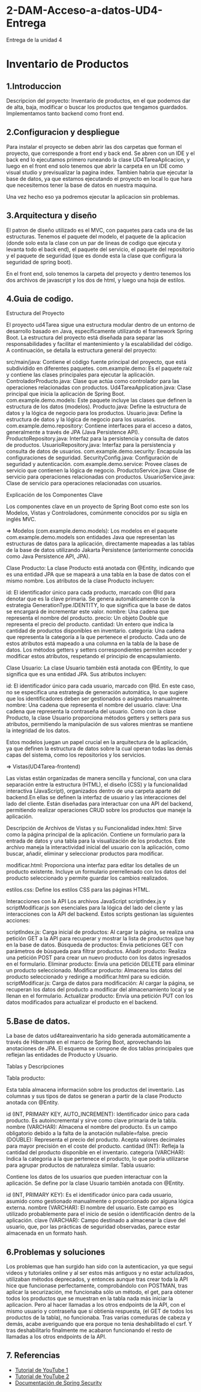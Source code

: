 # 2-DAM-Acceso-a-datos-UD4-Entrega
Entrega de la unidad 4



# Inventario de Productos

## 1.Introduccion
Descripcion del proyecto:
Inventario de productos, en el que podemos dar de alta, baja, modificar o buscar los productos que tengamos guardados. Implementamos tanto backend como front end.


## 2.Configuracion y despliegue
Para instalar el proyecto se deben abrir las dos carpetas que forman el proyecto, que corresponde a front end y back end. Se abren con un IDE y el back end lo ejecutamos primero runeando la clase UD4TareaAplicacion, y luego en el front end solo tenemos que abrir la carpeta en un IDE como visual studio y previsualizar la pagina index. Tambien habria que ejecutar la base de datos, ya que estamos ejecutando el proyecto en local lo que hara que necesitemos tener la base de datos en nuestra maquina.

Una vez hecho eso ya podremos ejecutar la aplicacion sin problemas.


## 3.Arquitectura y diseño
El patron de diseño utilizado es el MVC, con paquetes para cada una de las estructuras. Tenemos el paquete del modelo, el paquete de la aplicacion (donde solo esta la clase con un par de lineas de codigo que ejecuta y levanta todo el back end), el paquete del servicio, el paquete del repositorio y el paquete de seguridad (que es donde esta la clase que configura la seguridad de spring boot).

En el front end, solo tenemos la carpeta del proyecto y dentro tenemos los dos archivos de javascript y los dos de html, y luego una hoja de estilos.


## 4.Guia de codigo.
Estructura del Proyecto

El proyecto ud4Tarea sigue una estructura modular dentro de un entorno de desarrollo basado en Java, específicamente utilizando el framework Spring Boot. La estructura del proyecto está diseñada para separar las responsabilidades y facilitar el mantenimiento y la escalabilidad del código. A continuación, se detalla la estructura general del proyecto:

src/main/java: Contiene el código fuente principal del proyecto, que está subdividido en diferentes paquetes.
com.example.demo: Es el paquete raíz y contiene las clases principales para ejecutar la aplicación.
ControladorProducto.java: Clase que actúa como controlador para las operaciones relacionadas con productos.
Ud4TareaApplication.java: Clase principal que inicia la aplicación de Spring Boot.
com.example.demo.models: Este paquete incluye las clases que definen la estructura de los datos (modelos).
Producto.java: Define la estructura de datos y la lógica de negocio para los productos.
Usuario.java: Define la estructura de datos y la lógica de negocio para los usuarios.
com.example.demo.repository: Contiene interfaces para el acceso a datos, generalmente a través de JPA (Java Persistence API).
ProductoRepository.java: Interfaz para la persistencia y consulta de datos de productos.
UsuarioRepository.java: Interfaz para la persistencia y consulta de datos de usuarios.
com.example.demo.security: Encapsula las configuraciones de seguridad.
SecurityConfig.java: Configuración de seguridad y autenticación.
com.example.demo.service: Provee clases de servicio que contienen la lógica de negocio.
ProductoService.java: Clase de servicio para operaciones relacionadas con productos.
UsuarioService.java: Clase de servicio para operaciones relacionadas con usuarios.

Explicación de los Componentes Clave

Los componentes clave en un proyecto de Spring Boot como este son los Modelos, Vistas y Controladores, comúnmente conocidos por su sigla en inglés MVC.

=> Modelos (com.example.demo.models):
Los modelos en el paquete com.example.demo.models son entidades Java que representan las estructuras de datos para la aplicación, directamente mapeadas a las tablas de la base de datos utilizando Jakarta Persistence (anteriormente conocida como Java Persistence API, JPA).

Clase Producto:
La clase Producto está anotada con @Entity, indicando que es una entidad JPA que se mapeará a una tabla en la base de datos con el mismo nombre. Los atributos de la clase Producto incluyen:

id: El identificador único para cada producto, marcado con @Id para denotar que es la clave primaria. Se genera automáticamente con la estrategia GenerationType.IDENTITY, lo que significa que la base de datos se encargará de incrementar este valor.
nombre: Una cadena que representa el nombre del producto.
precio: Un objeto Double que representa el precio del producto.
cantidad: Un entero que indica la cantidad de productos disponibles en inventario.
categoria: Una cadena que representa la categoría a la que pertenece el producto.
Cada uno de estos atributos está mapeado a una columna en la tabla de la base de datos. Los métodos getters y setters correspondientes permiten acceder y modificar estos atributos, respetando el principio de encapsulamiento.

Clase Usuario:
La clase Usuario también está anotada con @Entity, lo que significa que es una entidad JPA. Sus atributos incluyen:

id: El identificador único para cada usuario, marcado con @Id. En este caso, no se especifica una estrategia de generación automática, lo que sugiere que los identificadores deben ser gestionados o asignados manualmente.
nombre: Una cadena que representa el nombre del usuario.
clave: Una cadena que representa la contraseña del usuario.
Como con la clase Producto, la clase Usuario proporciona métodos getters y setters para sus atributos, permitiendo la manipulación de sus valores mientras se mantiene la integridad de los datos.

Estos modelos juegan un papel crucial en la arquitectura de la aplicación, ya que definen la estructura de datos sobre la cual operan todas las demás capas del sistema, como los repositorios y los servicios. 

=> Vistas(UD4Tarea-frontend)

Las vistas están organizadas de manera sencilla y funcional, con una clara separación entre la estructura (HTML), el diseño (CSS) y la funcionalidad interactiva (JavaScript), organizados dentro de una carpeta aparte del backend.En ellas se definen la interfaz de usuario y las interacciones del lado del cliente. Están diseñadas para interactuar con una API del backend, permitiendo realizar operaciones CRUD sobre los productos que maneje la aplicación.

Descripción de Archivos de Vistas y su Funcionalidad
index.html: Sirve como la página principal de la aplicación. Contiene un formulario para la entrada de datos y una tabla para la visualización de los productos. Este archivo maneja la interactividad inicial del usuario con la aplicación, como buscar, añadir, eliminar y seleccionar productos para modificar.

modificar.html: Proporciona una interfaz para editar los detalles de un producto existente. Incluye un formulario prerrellenado con los datos del producto seleccionado y permite guardar los cambios realizados.

estilos.css: Define los estilos CSS para las páginas HTML.

Interacciones con la API
Los archivos JavaScript scriptIndex.js y scriptModificar.js son esenciales para la lógica del lado del cliente y las interacciones con la API del backend. Estos scripts gestionan las siguientes acciones:

scriptIndex.js:
Carga inicial de productos: Al cargar la página, se realiza una petición GET a la API para recuperar y mostrar la lista de productos que hay en la base de datos.
Búsqueda de productos: Envia peticiones GET con parámetros de búsqueda para filtrar productos.
Añadir producto: Realiza una petición POST para crear un nuevo producto con los datos ingresados en el formulario.
Eliminar producto: Envía una petición DELETE para eliminar un producto seleccionado.
Modificar producto: Almacena los datos del producto seleccionado y redirige a modificar.html para su edición.
scriptModificar.js:
Carga de datos para modificación: Al cargar la página, se recuperan los datos del producto a modificar del almacenamiento local y se llenan en el formulario.
Actualizar producto: Envía una petición PUT con los datos modificados para actualizar el producto en el backend.



## 5.Base de datos.
La base de datos ud4tareainventario ha sido generada automáticamente a través de Hibernate en el marco de Spring Boot, aprovechando las anotaciones de JPA. El esquema se compone de dos tablas principales que reflejan las entidades de Producto y Usuario.

Tablas y Descripciones

Tabla producto:

Esta tabla almacena información sobre los productos del inventario. Las columnas y sus tipos de datos se generan a partir de la clase Producto anotada con @Entity.

id (INT, PRIMARY KEY, AUTO_INCREMENT): Identificador único para cada producto. Es autoincremental y sirve como clave primaria de la tabla.
nombre (VARCHAR): Almacena el nombre del producto. Es un campo obligatorio debido a la falta de la anotación nullable=false.
precio (DOUBLE): Representa el precio del producto. Acepta valores decimales para mayor precisión en el coste del producto.
cantidad (INT): Refleja la cantidad del producto disponible en el inventario.
categoria (VARCHAR): Indica la categoría a la que pertenece el producto, lo que podría utilizarse para agrupar productos de naturaleza similar.
Tabla usuario:

Contiene los datos de los usuarios que pueden interactuar con la aplicación. Se define por la clase Usuario también anotada con @Entity.

id (INT, PRIMARY KEY): Es el identificador único para cada usuario, asumido como gestionado manualmente o proporcionado por alguna lógica externa.
nombre (VARCHAR): El nombre del usuario. Este campo es utilizado probablemente para el inicio de sesión o identificación dentro de la aplicación.
clave (VARCHAR): Campo destinado a almacenar la clave del usuario, que, por las prácticas de seguridad observadas, parece estar almacenada en un formato hash.


## 6.Problemas y soluciones
Los problemas que han surgido han sido con la autenticacion, ya que segui videos y tutoriales online y al ser estos más antiguos y no estar actulizados, utilizaban métodos deprecados, y entonces aunque tras crear toda la API hice que funcionase perfectamente, comprobándolo con POSTMAN, tras aplicar la securización, me funcionaba sólo un método, el get, para obtener todos los productos que se muestran en la tabla nada más iniciar la aplicacion. Pero al hacer llamadas a los otros endpoints de la API, con el mismo usuario y contraseña que sí obtienía respuesta, (el GET de todos los productos de la tabla), no funcionaba. Tras varias comeduras de cabeza y demás, acabe averiguando que era porque no tenia deshabilitado el csrf. Y tras deshabilitarlo finalmente me acabaron funcionando el resto de llamadas a los otros endpoints de la API.


## 7. Referencias

- [Tutorial de YouTube 1](https://www.youtube.com/watch?v=nwqQYCM4YT8&t=1091s)
- [Tutorial de YouTube 2](https://www.youtube.com/watch?v=ksLYIavT2L0)
- [Documentación de Spring Security](https://docs.spring.io/spring-security/reference/index.html)

